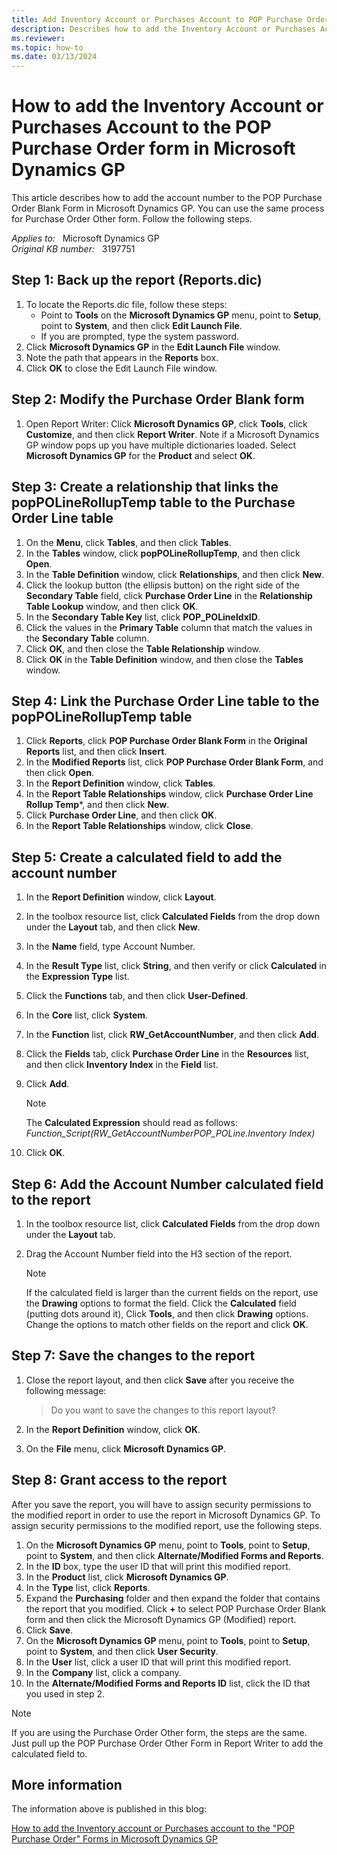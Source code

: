 ```yaml
---
title: Add Inventory Account or Purchases Account to POP Purchase Order form in Dynamics GP
description: Describes how to add the Inventory Account or Purchases Account to the POP Purchase Order form in Microsoft Dynamics GP.
ms.reviewer:
ms.topic: how-to
ms.date: 03/13/2024
---
```

# How to add the Inventory Account or Purchases Account to the POP Purchase Order form in Microsoft Dynamics GP

This article describes how to add the account number to the POP Purchase Order Blank Form in Microsoft Dynamics GP. You can use the same process for Purchase Order Other form. Follow the following steps.

_Applies to:_ &nbsp; Microsoft Dynamics GP  
_Original KB number:_ &nbsp; 3197751

## Step 1: Back up the report (Reports.dic)

1. To locate the Reports.dic file, follow these steps:
   - Point to **Tools** on the **Microsoft Dynamics GP** menu, point to **Setup**, point to **System**, and then click **Edit Launch File**.
   - If you are prompted, type the system password.
2. Click **Microsoft Dynamics GP** in the **Edit Launch File** window.
3. Note the path that appears in the **Reports** box.
4. Click **OK** to close the Edit Launch File window.

## Step 2: Modify the Purchase Order Blank form

1. Open Report Writer: Click **Microsoft Dynamics GP**, click **Tools**, click **Customize**, and then click **Report Writer**. Note if a Microsoft Dynamics GP window pops up you have multiple dictionaries loaded. Select **Microsoft Dynamics GP** for the **Product** and select **OK**.

## Step 3: Create a relationship that links the popPOLineRollupTemp table to the Purchase Order Line table

1. On the **Menu**, click **Tables**, and then click **Tables**.
2. In the **Tables** window, click **popPOLineRollupTemp**, and then click **Open**.
3. In the **Table Definition** window, click **Relationships**, and then click **New**.
4. Click the lookup button (the ellipsis button) on the right side of the **Secondary Table** field, click **Purchase Order Line** in the **Relationship Table Lookup** window, and then click **OK**.
5. In the **Secondary Table Key** list, click **POP_POLineIdxID**.
6. Click the values in the **Primary Table** column that match the values in the **Secondary Table** column.
7. Click **OK**, and then close the **Table Relationship** window.
8. Click **OK** in the **Table Definition** window, and then close the **Tables** window.

## Step 4: Link the Purchase Order Line table to the popPOLineRollupTemp table

1. Click **Reports**, click **POP Purchase Order Blank Form** in the **Original Reports** list, and then click **Insert**.
2. In the **Modified Reports** list, click **POP Purchase Order Blank Form**, and then click **Open**.
3. In the **Report Definition** window, click **Tables**.
4. In the **Report Table Relationships** window, click **Purchase Order Line Rollup Temp***, and then click **New**.
5. Click **Purchase Order Line**, and then click **OK**.
6. In the **Report Table Relationships** window, click **Close**.

## Step 5: Create a calculated field to add the account number

1. In the **Report Definition** window, click **Layout**.
2. In the toolbox resource list, click **Calculated Fields** from the drop down under the **Layout** tab, and then click **New**.
3. In the **Name** field, type Account Number.
4. In the **Result Type** list, click **String**, and then verify or click **Calculated** in the **Expression Type** list.
5. Click the **Functions** tab, and then click **User-Defined**.
6. In the **Core** list, click **System**.
7. In the **Function** list, click **RW_GetAccountNumber**, and then click **Add**.
8. Click the **Fields** tab, click **Purchase Order Line** in the **Resources** list, and then click **Inventory Index** in the **Field** list.
9. Click **Add**.

    > [!NOTE]
    > The **Calculated Expression** should read as follows:  
    > *Function_Script(RW_GetAccountNumberPOP_POLine.Inventory Index)*
10. Click **OK**.

## Step 6: Add the Account Number calculated field to the report

1. In the toolbox resource list, click **Calculated Fields** from the drop down under the **Layout** tab.
2. Drag the Account Number field into the H3 section of the report.

    > [!NOTE]
    > If the calculated field is larger than the current fields on the report, use the **Drawing** options to format the field. Click the **Calculated** field (putting dots around it), Click **Tools**, and then click **Drawing** options. Change the options to match other fields on the report and click **OK**.

## Step 7: Save the changes to the report

1. Close the report layout, and then click **Save** after you receive the following message:

    > Do you want to save the changes to this report layout?
2. In the **Report Definition** window, click **OK**.
3. On the **File** menu, click **Microsoft Dynamics GP**.

## Step 8: Grant access to the report

After you save the report, you will have to assign security permissions to the modified report in order to use the report in Microsoft Dynamics GP. To assign security permissions to the modified report, use the following steps.

1. On the **Microsoft Dynamics GP** menu, point to **Tools**, point to **Setup**, point to **System**, and then click **Alternate/Modified Forms and Reports**.
2. In the **ID** box, type the user ID that will print this modified report.
3. In the **Product** list, click **Microsoft Dynamics GP**.
4. In the **Type** list, click **Reports**.
5. Expand the **Purchasing** folder and then expand the folder that contains the report that you modified. Click **+** to select POP Purchase Order Blank form and then click the Microsoft Dynamics GP (Modified) report.
6. Click **Save**.
7. On the **Microsoft Dynamics GP** menu, point to **Tools**, point to **Setup**, point to **System**, and then click **User Security**.
8. In the **User** list, click a user ID that will print this modified report.
9. In the **Company** list, click a company.
10. In the **Alternate/Modified Forms and Reports ID** list, click the ID that you used in step 2.

> [!NOTE]
> If you are using the Purchase Order Other form, the steps are the same. Just pull up the POP Purchase Order Other Form in Report Writer to add the calculated field to.

## More information

The information above is published in this blog:

[How to add the Inventory account or Purchases account to the "POP Purchase Order" Forms in Microsoft Dynamics GP](https://community.dynamics.com/blogs/post/?postid=4ce4562a-48ad-4d51-89c7-ae6846a0ad24)
